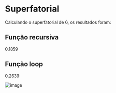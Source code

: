 # Superfatorial

Calculando o superfatorial de 6, os resultados foram:

## Função recursiva

0.1859

## Função loop

0.2639

![image](https://user-images.githubusercontent.com/55166993/164874729-5c7c5b79-1673-4c8e-b374-d92eb5d9e6a2.png)


